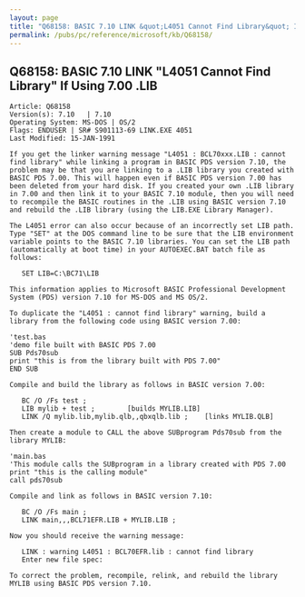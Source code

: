 ```yaml
---
layout: page
title: "Q68158: BASIC 7.10 LINK &quot;L4051 Cannot Find Library&quot; If Using 7.00 .LIB"
permalink: /pubs/pc/reference/microsoft/kb/Q68158/
---
```


## Q68158: BASIC 7.10 LINK &quot;L4051 Cannot Find Library&quot; If Using 7.00 .LIB

	Article: Q68158
	Version(s): 7.10   | 7.10
	Operating System: MS-DOS | OS/2
	Flags: ENDUSER | SR# S901113-69 LINK.EXE 4051
	Last Modified: 15-JAN-1991
	
	If you get the linker warning message "L4051 : BCL70xxx.LIB : cannot
	find library" while linking a program in BASIC PDS version 7.10, the
	problem may be that you are linking to a .LIB library you created with
	BASIC PDS 7.00. This will happen even if BASIC PDS version 7.00 has
	been deleted from your hard disk. If you created your own .LIB library
	in 7.00 and then link it to your BASIC 7.10 module, then you will need
	to recompile the BASIC routines in the .LIB using BASIC version 7.10
	and rebuild the .LIB library (using the LIB.EXE Library Manager).
	
	The L4051 error can also occur because of an incorrectly set LIB path.
	Type "SET" at the DOS command line to be sure that the LIB environment
	variable points to the BASIC 7.10 libraries. You can set the LIB path
	(automatically at boot time) in your AUTOEXEC.BAT batch file as
	follows:
	
	   SET LIB=C:\BC71\LIB
	
	This information applies to Microsoft BASIC Professional Development
	System (PDS) version 7.10 for MS-DOS and MS OS/2.
	
	To duplicate the "L4051 : cannot find library" warning, build a
	library from the following code using BASIC version 7.00:
	
	'test.bas
	'demo file built with BASIC PDS 7.00
	SUB Pds70sub
	print "this is from the library built with PDS 7.00"
	END SUB
	
	Compile and build the library as follows in BASIC version 7.00:
	
	   BC /O /Fs test ;
	   LIB mylib + test ;        [builds MYLIB.LIB]
	   LINK /Q mylib.lib,mylib.qlb,,qbxqlb.lib ;    [links MYLIB.QLB]
	
	Then create a module to CALL the above SUBprogram Pds70sub from the
	library MYLIB:
	
	'main.bas
	'This module calls the SUBprogram in a library created with PDS 7.00
	print "this is the calling module"
	call pds70sub
	
	Compile and link as follows in BASIC version 7.10:
	
	   BC /O /Fs main ;
	   LINK main,,,BCL71EFR.LIB + MYLIB.LIB ;
	
	Now you should receive the warning message:
	
	   LINK : warning L4051 : BCL70EFR.lib : cannot find library
	   Enter new file spec:
	
	To correct the problem, recompile, relink, and rebuild the library
	MYLIB using BASIC PDS version 7.10.
